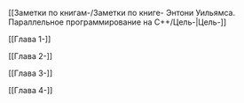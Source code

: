   

[[Заметки по книгам-/Заметки по книге- Энтони Уильямса. Параллельное программирование на С++/Цель-|Цель-]]

[[Глава 1-]]

[[Глава 2-]]

[[Глава 3-]]

[[Глава 4-]]